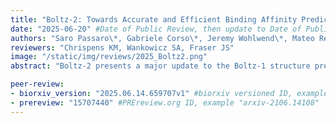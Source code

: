 ```yaml
---
title: "Boltz-2: Towards Accurate and Efficient Binding Affinity Prediction"
date: "2025-06-20" #Date of Public Review, then update to Date of Publication
authors: "Saro Passaro\*, Gabriele Corso\*, Jeremy Wohlwend\*, Mateo Reveiz\*, Stephan Thaler\*, Vignesh Ram Somnath, Noah Getz, Tally Portnoi, Julien Roy, Hannes Stark, David Kwabi-Addo, Dominique Beaini, Tommi Jaakkola, Regina Barzilay"
reviewers: "Chrispens KM, Wankowicz SA, Fraser JS"
image: "/static/img/reviews/2025_Boltz2.png"
abstract: "Boltz-2 presents a major update to the Boltz-1 structure prediction model, improves performance, and introduces a new affinity prediction module."

peer-review:
- biorxiv_version: "2025.06.14.659707v1" #biorxiv versioned ID, example "5533316v1"
- prereview: "15707440" #PREreview.org ID, example "arxiv-2106.14108"
---
```

